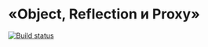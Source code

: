# «Object, Reflection и Proxy»
[![Build status](https://ci.appveyor.com/api/projects/status/d2hlsfco887ue4m9?svg=true)](https://ci.appveyor.com/project/GalantsevIlya/for-in)